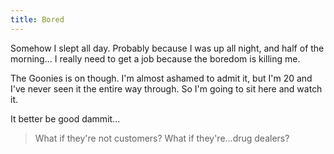 ```yaml
---
title: Bored
---
```


Somehow I slept all day. Probably because I was up all night, and half of the
morning... I really need to get a job because the boredom is killing me.

The Goonies is on though. I'm almost ashamed to admit it, but I'm 20 and I've
never seen it the entire way through. So I'm going to sit here and watch it.

It better be good dammit...

> What if they're not customers? What if they're...drug dealers?
